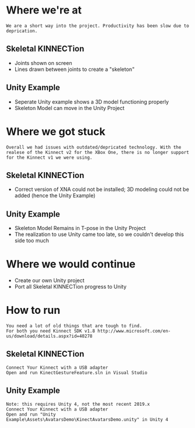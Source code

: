 # Where we're at
	We are a short way into the project. Productivity has been slow due to deprication.
## Skeletal KINNECTion
 - Joints shown on screen
 - Lines drawn between joints to create a "skeleton"
## Unity Example
 - Seperate Unity example shows a 3D model functioning properly
 - Skeleton Model can move in the Unity Project

# Where we got stuck
	Overall we had issues with outdated/depricated technology. With the realese of the Kinnect v2 for the XBox One, there is no longer support for the Kinnect v1 we were using. 
## Skeletal KINNECTion
 - Correct version of XNA could not be installed; 3D modeling could not be added (hence the Unity Example)
## Unity Example
 - Skeleton Model Remains in T-pose in the Unity Project
 - The realization to use Unity came too late, so we couldn't develop this side too much

# Where we would continue
 - Create our own Unity project 
 - Port all Skeletal KINNECTion progress to Unity

# How to run
	You need a lot of old things that are tough to find.
	For both you need Kinnect SDK v1.8 http://www.microsoft.com/en-us/download/details.aspx?id=40278
## Skeletal KINNECTion
	Connect Your Kinnect with a USB adapter
	Open and run KinectGestureFeature.sln in Visual Studio
## Unity Example
	Note: this requires Unity 4, not the most recent 2019.x
	Connect Your Kinnect with a USB adapter
	Open and run "Unity Example\Assets\AvatarsDemo\KinectAvatarsDemo.unity" in Unity 4
